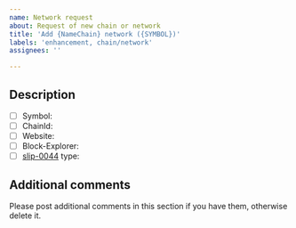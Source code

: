 ```yaml
---
name: Network request
about: Request of new chain or network 
title: 'Add {NameChain} network ({SYMBOL})'
labels: 'enhancement, chain/network'
assignees: ''

---
```


## Description
- [ ] Symbol: 
- [ ] ChainId: 
- [ ] Website: 
- [ ] Block-Explorer: 
- [ ] [slip-0044](https://github.com/satoshilabs/slips/blob/master/slip-0044.md) type: 

## Additional comments

Please post additional comments in this section if you have them, otherwise delete it.